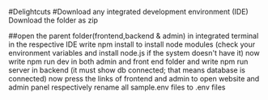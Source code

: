 #Delightcuts
#Download any integrated development environment (IDE)
Download the folder as zip

##open the parent folder(frontend,backend & admin) in integrated terminal in the respective IDE
write npm install to install node modules (check your environment variables and install node.js if the system doesn't have it) now write npm run dev in both admin and front end folder and write npm run server in backend (it must show db connected; that means database is connected) now press the links of frontend and admin to open website and admin panel respectively
rename all sample.env files to .env files
